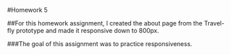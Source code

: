 #Homework 5

##For this homework assignment, I created the about page from the Travel-fly prototype and made it responsive down to 800px.

###The goal of this assignment was to practice responsiveness. 